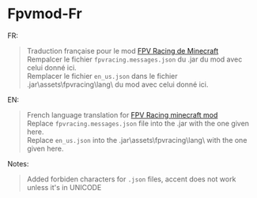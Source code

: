 # Fpvmod-Fr

FR:
> Traduction française pour le mod [FPV Racing de Minecraft](https://github.com/ethanejohnsons/FPV-Racing-Mod-Fabric)<br/>
> Rempalcer le fichier `fpvracing.messages.json` du .jar du mod avec celui donné ici.<br/>
> Remplacer le fichier `en_us.json` dans le fichier .jar\assets\fpvracing\lang\ du mod avec celui donné ici.<br/>


EN:
> French language translation for [FPV Racing minecraft mod](https://github.com/ethanejohnsons/FPV-Racing-Mod-Fabric)<br/>
> Replace `fpvracing.messages.json` file into the .jar with the one given here.<br/>
> Replace `en_us.json` into the .jar\assets\fpvracing\lang\ with the one given here.<br/>


Notes:
> Added forbiden characters for `.json` files, accent does not work unless it's in UNICODE
